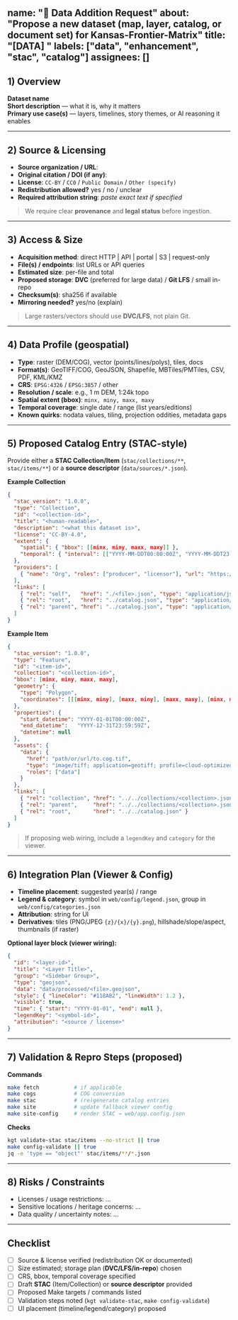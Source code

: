 name: "🧩 Data Addition Request"
about: "Propose a new dataset (map, layer, catalog, or document set) for Kansas-Frontier-Matrix"
title: "[DATA] <concise dataset name>"
labels: ["data", "enhancement", "stac", "catalog"]
assignees: []
---

## 1) Overview

**Dataset name**  
**Short description** — what it is, why it matters  
**Primary use case(s)** — layers, timelines, story themes, or AI reasoning it enables

---

## 2) Source & Licensing

- **Source organization / URL**:  
- **Original citation / DOI (if any)**:  
- **License**: `CC-BY` / `CC0` / `Public Domain` / `Other (specify)`  
- **Redistribution allowed?** yes / no / unclear  
- **Required attribution string**: _paste exact text if specified_

> We require clear **provenance** and **legal status** before ingestion.

---

## 3) Access & Size

- **Acquisition method**: direct HTTP | API | portal | S3 | request-only  
- **File(s) / endpoints**: list URLs or API queries  
- **Estimated size**: per-file and total  
- **Proposed storage**: **DVC** (preferred for large data) / **Git LFS** / small in-repo  
- **Checksum(s)**: sha256 if available  
- **Mirroring needed?** yes/no (explain)

> Large rasters/vectors should use **DVC/LFS**, not plain Git.

---

## 4) Data Profile (geospatial)

- **Type**: raster (DEM/COG), vector (points/lines/polys), tiles, docs  
- **Format(s)**: GeoTIFF/COG, GeoJSON, Shapefile, MBTiles/PMTiles, CSV, PDF, KML/KMZ  
- **CRS**: `EPSG:4326` / `EPSG:3857` / other  
- **Resolution / scale**: e.g., 1 m DEM, 1:24k topo  
- **Spatial extent (bbox)**: `minx, miny, maxx, maxy`  
- **Temporal coverage**: single date / range (list years/editions)  
- **Known quirks**: nodata values, tiling, projection oddities, metadata gaps

---

## 5) Proposed Catalog Entry (STAC-style)

Provide either a **STAC Collection/Item** (`stac/collections/**`, `stac/items/**`) or a **source descriptor** (`data/sources/*.json`).

**Example Collection**
```json
{
  "stac_version": "1.0.0",
  "type": "Collection",
  "id": "<collection-id>",
  "title": "<human-readable>",
  "description": "<what this dataset is>",
  "license": "CC-BY-4.0",
  "extent": {
    "spatial": { "bbox": [[minx, miny, maxx, maxy]] },
    "temporal": { "interval": [["YYYY-MM-DDT00:00:00Z", "YYYY-MM-DDT23:59:59Z"]] }
  },
  "providers": [
    { "name": "Org", "roles": ["producer", "licensor"], "url": "https://example.org" }
  ],
  "links": [
    { "rel": "self",   "href": "./<file>.json", "type": "application/json" },
    { "rel": "root",   "href": "../catalog.json", "type": "application/json" },
    { "rel": "parent", "href": "../catalog.json", "type": "application/json" }
  ]
}
````

**Example Item**

```json
{
  "stac_version": "1.0.0",
  "type": "Feature",
  "id": "<item-id>",
  "collection": "<collection-id>",
  "bbox": [minx, miny, maxx, maxy],
  "geometry": {
    "type": "Polygon",
    "coordinates": [[[minx, miny], [maxx, miny], [maxx, maxy], [minx, maxy], [minx, miny]]]
  },
  "properties": {
    "start_datetime": "YYYY-01-01T00:00:00Z",
    "end_datetime":   "YYYY-12-31T23:59:59Z",
    "datetime": null
  },
  "assets": {
    "data": {
      "href": "path/or/url/to.cog.tif",
      "type": "image/tiff; application=geotiff; profile=cloud-optimized",
      "roles": ["data"]
    }
  },
  "links": [
    { "rel": "collection", "href": "../../collections/<collection>.json" },
    { "rel": "parent",     "href": "../../collections/<collection>.json" },
    { "rel": "root",       "href": "../../catalog.json" }
  ]
}
```

> If proposing web wiring, include a `legendKey` and `category` for the viewer.

---

## 6) Integration Plan (Viewer & Config)

* **Timeline placement**: suggested year(s) / range
* **Legend & category**: symbol in `web/config/legend.json`, group in `web/config/categories.json`
* **Attribution**: string for UI
* **Derivatives**: tiles (PNG/JPEG `{z}/{x}/{y}.png`), hillshade/slope/aspect, thumbnails (if raster)

**Optional layer block (viewer wiring):**

```json
{
  "id": "<layer-id>",
  "title": "<Layer Title>",
  "group": "<Sidebar Group>",
  "type": "geojson",
  "data": "data/processed/<file>.geojson",
  "style": { "lineColor": "#118AB2", "lineWidth": 1.2 },
  "visible": true,
  "time": { "start": "YYYY-01-01", "end": null },
  "legendKey": "<symbol-id>",
  "attribution": "<source / license>"
}
```

---

## 7) Validation & Repro Steps (proposed)

**Commands**

```bash
make fetch           # if applicable
make cogs            # COG conversion
make stac            # (re)generate catalog entries
make site            # update fallback viewer config
make site-config     # render STAC → web/app.config.json
```

**Checks**

```bash
kgt validate-stac stac/items --no-strict || true
make config-validate || true
jq -e 'type == "object"' stac/items/**/*.json
```

---

## 8) Risks / Constraints

* Licenses / usage restrictions: …
* Sensitive locations / heritage concerns: …
* Data quality / uncertainty notes: …

---

## Checklist

* [ ] Source & license verified (redistribution OK or documented)
* [ ] Size estimated; storage plan (**DVC/LFS/in-repo**) chosen
* [ ] CRS, bbox, temporal coverage specified
* [ ] Draft **STAC** (Item/Collection) or **source descriptor** provided
* [ ] Proposed Make targets / commands listed
* [ ] Validation steps noted (`kgt validate-stac`, `make config-validate`)
* [ ] UI placement (timeline/legend/category) proposed

```

